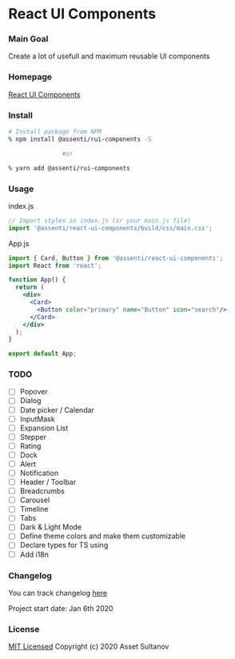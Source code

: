 # React UI Components

### Main Goal
Create a lot of usefull and maximum reusable UI components

### Homepage
[React UI Components](https://r-ui-components.netlify.com/)

### Install
```bash
# Install package from NPM
% npm install @assenti/rui-components -S

               #or

% yarn add @assenti/rui-components
```

### Usage
index.js
```jsx
// Import styles in index.js (or your main.js file)
import '@assenti/react-ui-components/build/css/main.css';
```
App.js
```jsx
import { Card, Button } from '@assenti/react-ui-components';
import React from 'react';

function App() {
  return (
    <div>
      <Card>
        <Button color="primary" name="Button" icon="search"/>
      </Card>
    </div>
  );
}

export default App;
```

### TODO
- [ ] Popover
- [ ] Dialog
- [ ] Date picker / Calendar
- [ ] InputMask 
- [ ] Expansion List
- [ ] Stepper
- [ ] Rating
- [ ] Dock
- [ ] Alert
- [ ] Notification
- [ ] Header / Toolbar
- [ ] Breadcrumbs
- [ ] Carousel
- [ ] Timeline
- [ ] Tabs
- [ ] Dark & Light Mode
- [ ] Define theme colors and make them customizable
- [ ] Declare types for TS using
- [ ] Add i18n

### Changelog
You can track changelog [here](/CHANGELOG.md)

Project start date: Jan 6th 2020

### License

[MIT Licensed](/LICENSE)
Copyright (c) 2020 Asset Sultanov
